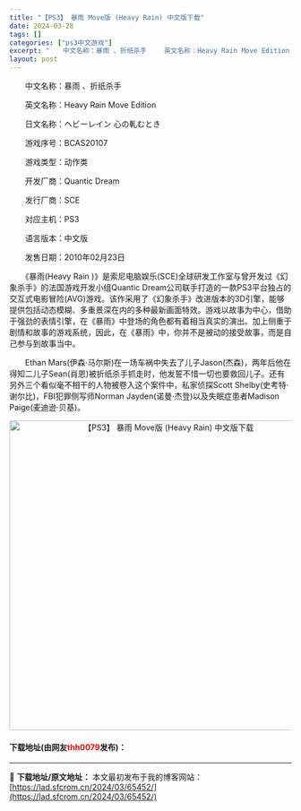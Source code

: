```yaml
---
title: "【PS3】 暴雨 Move版 (Heavy Rain) 中文版下载"
date: 2024-03-28
tags: []
categories: ["ps3中文游戏"]
excerpt: "　　中文名称：暴雨 、折纸杀手 　　英文名称：Heavy Rain Move Edition 　　日文名称：ヘビーレイン 心の軋むとき 　　游戏序号：BCAS20107 　　游戏类型：动作类 　　开发厂商：Quantic Dream 　　发行厂商：SCE 　　对应主机：PS3 　　语言版本：中文版 &hellip;"
layout: post
---
```


 <p>　　中文名称：暴雨 、折纸杀手</p> <p>　　英文名称：Heavy Rain Move Edition</p> <p>　　日文名称：ヘビーレイン 心の軋むとき</p> <p>　　游戏序号：BCAS20107</p> <p>　　游戏类型：动作类</p> <p>　　开发厂商：Quantic Dream</p> <p>　　发行厂商：SCE</p> <p>　　对应主机：PS3</p> <p>　　语言版本：中文版</p> <p>　　发售日期：2010年02月23日</p> <p>　　《暴雨(Heavy Rain )》是索尼电脑娱乐(SCE)全球研发工作室与曾开发过《幻象杀手》的法国游戏开发小组Quantic Dream公司联手打造的一款PS3平台独占的交互式电影冒险(AVG)游戏。该作采用了《幻象杀手》改进版本的3D引擎，能够提供包括动态模糊、多重景深在内的多种最新画面特效。游戏以故事为中心，借助于强劲的表情引擎，在《暴雨》中登场的角色都有着相当真实的演出。加上侧重于剧情和故事的游戏系统，因此，在《暴雨》中，你并不是被动的接受故事，而是自己参与到故事当中。</p> <p>　　Ethan Mars(伊森&middot;马尔斯)在一场车祸中失去了儿子Jason(杰森)，两年后他在得知二儿子Sean(肖恩)被折纸杀手抓走时，他发誓不惜一切也要救回儿子。还有另外三个看似毫不相干的人物被卷入这个案件中，私家侦探Scott Shelby(史考特&middot;谢尔比)，FBI犯罪侧写师Norman Jayden(诺曼&middot;杰登)以及失眠症患者Madison Paige(麦迪逊&middot;贝基)。</p> <p align="center"><img align="" border="0" src="https://lad.sfcrom.cn/wp-content/uploads/2024/03/20240328_66050e8a81a92.jpg" width="553" alt="【PS3】 暴雨 Move版 (Heavy Rain) 中文版下载" /></p> <p><h4>下载地址(由网友<font color="red">thh0079</font>发布)：</h4></p> 

---
📖 **下载地址/原文地址：** 本文最初发布于我的博客网站：[https://lad.sfcrom.cn/2024/03/65452/](https://lad.sfcrom.cn/2024/03/65452/)
